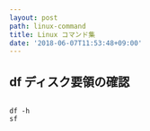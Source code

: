 ```yaml
---
layout: post
path: linux-command
title: Linux コマンド集
date: '2018-06-07T11:53:48+09:00'
---
```

## df ディスク要領の確認

```

df -h
sf

```

